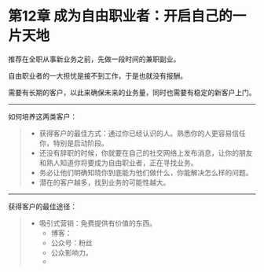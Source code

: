 # 第12章 成为自由职业者：开启自己的一片天地

推荐在全职从事新业务之前，先做一段时间的兼职副业。

自由职业者的一大担忧是接不到工作，于是也就没有报酬。

需要有长期的客户，以此来确保未来的业务量，同时也需要有稳定的新客户上门。



----

如何培养这两类客户：

> - 获得客户的最佳方式：通过你已经认识的人。熟悉你的人更容易信任你，特别是启动阶段。
> - 还没有辞职的时候，你就要在自己的社交网络上发布消息，让你的朋友和熟人知道你将要成为自由职业者，正在寻找业务。
> - 务必让他们明确知晓你到底能为他们做什么，你能解决怎么样的问题。
> - 潜在的客户越多，找到业务的可能性越大。



----

获得客户的最佳途径：

> - 吸引式营销：免费提供有价值的东西。
>   - 博客：
>   - 公众号：粉丝
>   - 公众影响力。
>   - 